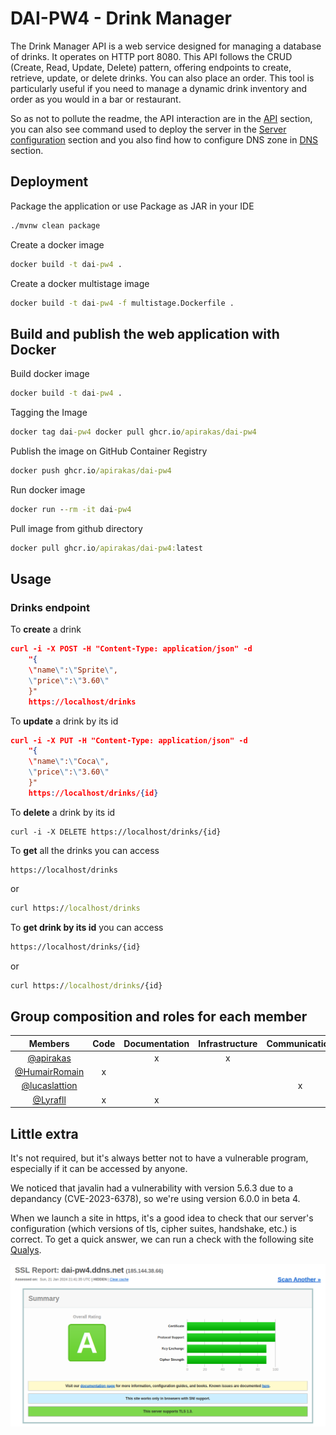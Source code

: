 
# DAI-PW4 - Drink Manager

The Drink Manager API is a web service designed for managing a database of drinks. It operates on HTTP port 8080. This API follows the CRUD (Create, Read, Update, Delete) pattern, offering endpoints to create, retrieve, update, or delete drinks. You can also place an order. This tool is particularly useful if you need to manage a dynamic drink inventory and order as you would in a bar or restaurant.

So as not to pollute the readme, the API interaction are in the [API](docs/API.md) section, you can also see command used to deploy the server in the [Server configuration](docs/serverConfig.md) section and you also find how to configure DNS zone in [DNS](docs/DNS.md) section.



## Deployment

Package the application or use Package as JAR in your IDE

```cmd
./mvnw clean package
```

Create a docker image
```cmd
docker build -t dai-pw4 .
```

Create a docker multistage image

```cmd
docker build -t dai-pw4 -f multistage.Dockerfile .
```



## Build and publish the web application with Docker

Build docker image
```cmd
docker build -t dai-pw4 .
```

Tagging the Image
```cmd
docker tag dai-pw4 docker pull ghcr.io/apirakas/dai-pw4
```

Publish the image on GitHub Container Registry

```cmd
docker push ghcr.io/apirakas/dai-pw4
```

Run docker image

```cmd
docker run --rm -it dai-pw4
```

Pull image from github directory
```cmd
docker pull ghcr.io/apirakas/dai-pw4:latest
```



## Usage

### Drinks endpoint

To **create** a drink

```json
curl -i -X POST -H "Content-Type: application/json" -d 
    "{
    \"name\":\"Sprite\", 
    \"price\":\"3.60\"
    }" 
    https://localhost/drinks
```

To **update** a drink by its id
```json
curl -i -X PUT -H "Content-Type: application/json" -d 
    "{
    \"name\":\"Coca\", 
    \"price\":\"3.60\"
    }" 
    https://localhost/drinks/{id}
```

To **delete** a drink by its id
```cmf
curl -i -X DELETE https://localhost/drinks/{id}
```

To **get** all the drinks you can access 
```cmf
https://localhost/drinks 
```
or
```cmd
curl https://localhost/drinks
```

To **get drink by its id** you can access

```html
https://localhost/drinks/{id}
```
or
```cmd
curl https://localhost/drinks/{id}
```



## Group composition and roles for each member

|                     Members                      | Code | Documentation | Infrastructure | Communication | Test | Presentation |
| :----------------------------------------------: | :--: | :-----------: | :------------: | :-----------: | :--: | :----------: |
|   [@apirakas](https://www.github.com/apirakas)   |      |       x       |       x        |               |      |      x       |
| [@HumairRomain](https://github.com/HumairRomain) |  x   |               |                |               |  x   |      x       |
| [@lucaslattion](https://github.com/lucaslattion) |      |               |                |       x       |  x   |      x       |
|    [@Lyrafll](https://www.github.com/Lyrafll)    |  x   |       x       |                |               |      |      x       |



## Little extra
It's not required, but it's always better not to have a vulnerable program, especially if it can be accessed by anyone.

We noticed that javalin had a vulnerability with version 5.6.3 due to a depandancy (CVE-2023-6378), so we're using version 6.0.0 in beta 4.

When we launch a site in https, it's a good idea to check that our server's configuration (which versions of tls, cipher suites, handshake, etc.) is correct. To get a quick answer, we can run a check with the following site [Qualys](https://www.ssllabs.com/ssltest/). 

<img src="./img/tls.png" alt="tls">
